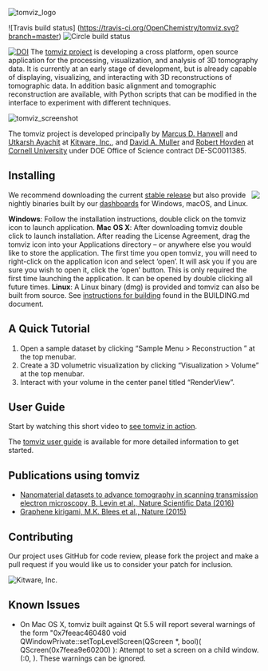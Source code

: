 ![tomviz_logo]

![Travis build status] (https://travis-ci.org/OpenChemistry/tomviz.svg?branch=master) ![Circle build status](https://circleci.com/gh/OpenChemistry/tomviz.png?style=shield)

[![DOI](https://zenodo.org/badge/doi/10.5281/zenodo.12723.svg)](http://dx.doi.org/10.5281/zenodo.12723)
The [tomviz project][tomviz] is developing a cross platform, open source
application for the processing, visualization, and analysis of 3D tomography
data. It is currently at an early stage of development, but is already capable
of displaying, visualizing, and interacting with 3D reconstructions of
tomographic data. In addition basic alignment and tomographic reconstruction are
available, with Python scripts that can be modified in the interface to
experiment with different techniques.

![tomviz_screenshot]

The tomviz project is developed principally by [Marcus D. Hanwell][Hanwell] and
[Utkarsh Ayachit][Ayachit] at [Kitware, Inc.][Kitware], and [David A.
Muller][Muller] and [Robert Hovden][Hovden] at [Cornell University][Cornell]
under DOE Office of Science contract DE-SC0011385.

Installing
----------
<img align="right" src="https://github.com/OpenChemistry/tomviz/blob/master/docs/images/animation_nponcarbon1_small.gif">

We recommend downloading the current [stable release](../../releases)
but also provide nightly binaries built by our [dashboards][Dashboard] for
Windows, macOS, and Linux.

__Windows__: Follow the installation instructions, double click on the tomviz
icon to launch application. __Mac OS X__: After downloading tomviz double click
to launch installation. After reading the License Agreement, drag the tomviz
icon into your Applications directory – or anywhere else you would like to store
the application. The first time you open tomviz, you will need to right-click on
the application icon and select ‘open’. It will ask you if you are sure you wish
to open it, click the ‘open’ button. This is only required the first time
launching the application. It can be opened by double clicking all future times.
__Linux__: A Linux binary (dmg) is provided and tomviz can also be built from
source. See [instructions for building](BUILDING.md) found in the BUILDING.md
document.

A Quick Tutorial
----------
  1. Open a sample dataset by clicking “Sample Menu > Reconstruction ” at the
     top menubar.
  2. Create a 3D volumetric visualization by clicking “Visualization > Volume” at the top menubar.
  3. Interact with your volume in the center panel titled “RenderView”.

User Guide
----------
Start by watching this short video to [see tomviz in action][tomviz_in_action].

The [tomviz user guide](/docs/TomvizBasicUserGuide.pdf) is available for more detailed information to get started.

Publications using tomviz
-------------------------
- [Nanomaterial datasets to advance tomography in scanning transmission electron
  microscopy, B. Levin et al., Nature Scientific Data (2016)](http://www.nature.com/articles/sdata201641)
- [Graphene kirigami, M.K. Blees et al., Nature (2015)](http://www.nature.com/nature/journal/v524/n7564/full/nature14588.html)

Contributing
------------

Our project uses GitHub for code review, please fork the project and make a
pull request if you would like us to consider your patch for inclusion.

![Kitware, Inc.][KitwareLogo]

  [tomviz]: http://tomviz.org/ "The tomviz project"
  [tomviz_logo]: https://github.com/OpenChemistry/tomviz/blob/master/tomviz/icons/tomvizfull.png "tomviz"
  [tomviz_screenshot]: https://github.com/OpenChemistry/tomviz/blob/master/docs/images/screencap_mac_wide_v0.6.0.gif "tomviz screenshot v0.6.0"
  [tomviz_in_action]: https://vimeo.com/189945022 "Tomviz in action"
  [Kitware]: http://kitware.com/ "Kitware, Inc."
  [KitwareLogo]: http://www.kitware.com/img/small_logo_over.png "Kitware"
  [Cornell]: http://www.aep.cornell.edu/
  [Hanwell]: http://www.kitware.com/company/team/hanwell.html
  [Ayachit]: http://www.kitware.com/company/team/ayachit.html
  [Muller]: http://muller.research.engineering.cornell.edu/
  [Hovden]: http://www.roberthovden.com/
  [Dashboard]: http://open.cdash.org/index.php?project=tomviz "tomviz dashboard"

Known Issues
------------

* On Mac OS X, tomviz built against Qt 5.5 will report several warnings of the form "0x7feeac460480 void QWindowPrivate::setTopLevelScreen(QScreen *, bool)( QScreen(0x7feea9e60200) ): Attempt to set a screen on a child window. (:0, ). These warnings can be ignored.
